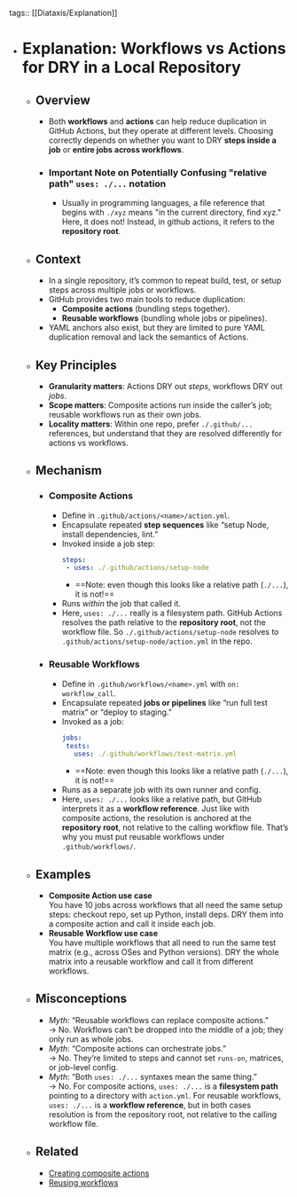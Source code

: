 tags:: [[Diataxis/Explanation]]

- # Explanation: Workflows vs Actions for DRY in a Local Repository
	- ## Overview
		- Both **workflows** and **actions** can help reduce duplication in GitHub Actions, but they operate at different levels. Choosing correctly depends on whether you want to DRY **steps inside a job** or **entire jobs across workflows**.
		- ### Important Note on Potentially Confusing "relative path" `uses: ./...` notation
			- Usually in programming languages, a file reference that begins with `./xyz` means "in the current directory, find xyz." Here, it does not! Instead, in github actions, it refers to the **repository root**.
	- ## Context
		- In a single repository, it’s common to repeat build, test, or setup steps across multiple jobs or workflows.
		- GitHub provides two main tools to reduce duplication:
			- **Composite actions** (bundling steps together).
			- **Reusable workflows** (bundling whole jobs or pipelines).
		- YAML anchors also exist, but they are limited to pure YAML duplication removal and lack the semantics of Actions.
	- ## Key Principles
		- **Granularity matters**: Actions DRY out *steps*, workflows DRY out *jobs*.
		- **Scope matters**: Composite actions run inside the caller’s job; reusable workflows run as their own jobs.
		- **Locality matters**: Within one repo, prefer `./.github/...` references, but understand that they are resolved differently for actions vs workflows.
	- ## Mechanism
		- ### Composite Actions
			- Define in `.github/actions/<name>/action.yml`.
			- Encapsulate repeated **step sequences** like “setup Node, install dependencies, lint.”
			- Invoked inside a job step:
			  ~~~yaml
			  steps:
			   - uses: ./.github/actions/setup-node
			  ~~~
				- ==Note: even though this looks like a relative path (`./...`), it is not!==
			- Runs *within* the job that called it.
			- Here, `uses: ./...` really is a filesystem path. GitHub Actions resolves the path relative to the **repository root**, not the workflow file. So `./.github/actions/setup-node` resolves to `.github/actions/setup-node/action.yml` in the repo.
		- ### Reusable Workflows
			- Define in `.github/workflows/<name>.yml` with `on: workflow_call`.
			- Encapsulate repeated **jobs or pipelines** like “run full test matrix” or “deploy to staging.”
			- Invoked as a job:
			  ~~~yaml
			  jobs:
			   tests:
			     uses: ./.github/workflows/test-matrix.yml
			  ~~~
				- ==Note: even though this looks like a relative path (`./...`), it is not!==
			- Runs as a separate job with its own runner and config.
			- Here, `uses: ./...` looks like a relative path, but GitHub interprets it as a **workflow reference**. Just like with composite actions, the resolution is anchored at the **repository root**, not relative to the calling workflow file. That’s why you must put reusable workflows under `.github/workflows/`.
	- ## Examples
		- **Composite Action use case**  
		  You have 10 jobs across workflows that all need the same setup steps: checkout repo, set up Python, install deps. DRY them into a composite action and call it inside each job.
		- **Reusable Workflow use case**  
		  You have multiple workflows that all need to run the same test matrix (e.g., across OSes and Python versions). DRY the whole matrix into a reusable workflow and call it from different workflows.
	- ## Misconceptions
		- *Myth*: “Reusable workflows can replace composite actions.”  
		  → No. Workflows can’t be dropped into the middle of a job; they only run as whole jobs.
		- *Myth*: “Composite actions can orchestrate jobs.”  
		  → No. They’re limited to steps and cannot set `runs-on`, matrices, or job-level config.
		- *Myth*: “Both `uses: ./...` syntaxes mean the same thing.”  
		  → No. For composite actions, `uses: ./...` is a **filesystem path** pointing to a directory with `action.yml`. For reusable workflows, `uses: ./...` is a **workflow reference**, but in both cases resolution is from the repository root, not relative to the calling workflow file.
	- ## Related
		- [Creating composite actions](https://docs.github.com/en/actions/creating-actions/creating-a-composite-action)
		- [Reusing workflows](https://docs.github.com/en/actions/using-workflows/reusing-workflows)